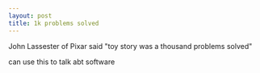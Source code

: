 ```yaml
---
layout: post
title: 1k problems solved
---
```


John Lassester of Pixar said "toy story was a thousand problems solved"

can use this to talk abt software 